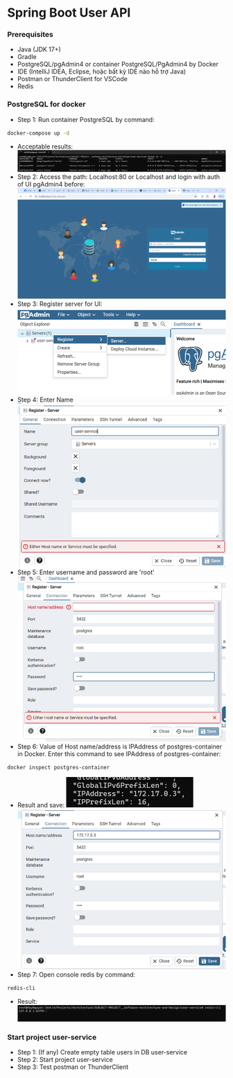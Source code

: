 # Spring Boot User API

### Prerequisites

- Java (JDK 17+)
- Gradle
- PostgreSQL/pgAdmin4 or container PostgreSQL/PgAdmin4 by Docker
- IDE (IntelliJ IDEA, Eclipse, hoặc bất kỳ IDE nào hỗ trợ Java)
- Postman or ThunderClient for VSCode
- Redis

### PostgreSQL for docker
- Step 1: Run container PostgreSQL by command:
```bash
docker-compose up -d
```
- Acceptable results:
![img_8.png](img_8.png)
- Step 2: Access the path: Localhost:80 or Localhost and login with auth of UI pgAdmin4 before:
![img_1.png](img_1.png)
- Step 3: Register server for UI: 
![img_2.png](img_2.png)
- Step 4: Enter Name
![img_3.png](img_3.png)
- Step 5: Enter username and password are 'root'
![img_4.png](img_4.png)
- Step 6: Value of Host name/address is IPAddress of postgres-container in Docker. Enter this command to see IPAddress of postgres-container:
```bash
docker inspect postgres-container
```
- Result and save: ![img_5.png](img_5.png) ![img_6.png](img_6.png)
- Step 7: Open console redis by command:
```bash
redis-cli
```
- Result:
![img_9.png](img_9.png)
### Start project user-service
- Step 1: (If any) Create empty table users in DB user-service
- Step 2: Start project user-service
- Step 3: Test postman or ThunderClient
